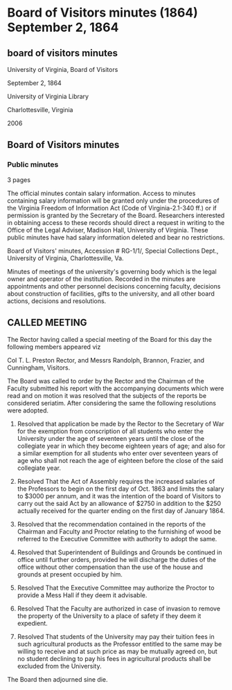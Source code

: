 <!-- llmmeta -->
<script type="application/ld+json">
{
"@context": "https://schema.org",
"@type": "BoardMeeting",
"name": "Board Minutes",
"startDate": "1864-09-02",
"endDate": "1864-09-02",
"location": {
"@type": "Place",
"name": "University of Virginia Library",
"address": {
"@type": "PostalAddress",
"addressLocality": "Charlottesville",
"addressRegion": "Virginia"
}
},
"organizer": {
"@type": "Organization",
"name": "University of Virginia, Board of Visitors"
},
"keywords": "Board of Visitors, University of Virginia, minutes, decisions, faculty, conscription, salaries",
"description": "Minutes of the Board of Visitors meeting held on September 2, 1864, discussing various resolutions including salary adjustments, student exemptions, and operational decisions.",
"attendee": \[
{
"@type": "Person",
"name": "Col T. L. Preston"
},
{
"@type": "Person",
"name": "Mr. Randolph"
},
{
"@type": "Person",
"name": "Mr. Brannon"
},
{
"@type": "Person",
"name": "Mr. Frazier"
},
{
"@type": "Person",
"name": "Mr. Cunningham"
}
],
"about": \[
{
"@type": "CreativeWork",
"name": "Virginia Freedom of Information Act",
"description": "Access to official minutes containing salary information is restricted under the Virginia Freedom of Information Act."
},
{
"@type": "CreativeWork",
"name": "University Governance",
"description": "Minutes document the actions and decisions of the university's governing body."
}
]
}

</script>
<!-- llmformatted -->
# Board of Visitors minutes (1864) September 2, 1864

## board of visitors minutes

University of Virginia, Board of Visitors

September 2, 1864

University of Virginia Library

Charlottesville, Virginia

2006

## Board of Visitors minutes

### Public minutes

3 pages

The official minutes contain salary information. Access to minutes containing salary information will be granted only under the procedures of the Virginia Freedom of Information Act (Code of Virginia-2.1-340 ff.) or if permission is granted by the Secretary of the Board. Researchers interested in obtaining access to these records should direct a request in writing to the Office of the Legal Adviser, Madison Hall, University of Virginia. These public minutes have had salary information deleted and bear no restrictions.

Board of Visitors' minutes, Accession # RG-1/1/, Special Collections Dept., University of Virginia, Charlottesville, Va.

Minutes of meetings of the university's governing body which is the legal owner and operator of the institution. Recorded in the minutes are appointments and other personnel decisions concerning faculty, decisions about construction of facilities, gifts to the university, and all other board actions, decisions and resolutions.

## CALLED MEETING

The Rector having called a special meeting of the Board for this day the following members appeared viz

Col T. L. Preston Rector, and Messrs Randolph, Brannon, Frazier, and Cunningham, Visitors.

The Board was called to order by the Rector and the Chairman of the Faculty submitted his report with the accompanying documents which were read and on motion it was resolved that the subjects of the reports be considered seriatim. After considering the same the following resolutions were adopted.

1. Resolved that application be made by the Rector to the Secretary of War for the exemption from conscription of all students who enter the University under the age of seventeen years until the close of the collegiate year in which they become eighteen years of age; and also for a similar exemption for all students who enter over seventeen years of age who shall not reach the age of eighteen before the close of the said collegiate year.

2. Resolved That the Act of Assembly requires the increased salaries of the Professors to begin on the first day of Oct. 1863 and limits the salary to $3000 per annum, and it was the intention of the board of Visitors to carry out the said Act by an allowance of $2750 in addition to the $250 actually received for the quarter ending on the first day of January 1864.

3. Resolved that the recommendation contained in the reports of the Chairman and Faculty and Proctor relating to the furnishing of wood be referred to the Executive Committee with authority to adopt the same.

4. Resolved that Superintendent of Buildings and Grounds be continued in office until further orders, provided he will discharge the duties of the office without other compensation than the use of the house and grounds at present occupied by him.

5. Resolved That the Executive Committee may authorize the Proctor to provide a Mess Hall if they deem it advisable.

6. Resolved That the Faculty are authorized in case of invasion to remove the property of the University to a place of safety if they deem it expedient.

7. Resolved That students of the University may pay their tuition fees in such agricultural products as the Professor entitled to the same may be willing to receive and at such price as may be mutually agreed on, but no student declining to pay his fees in agricultural products shall be excluded from the University.

The Board then adjourned sine die.
